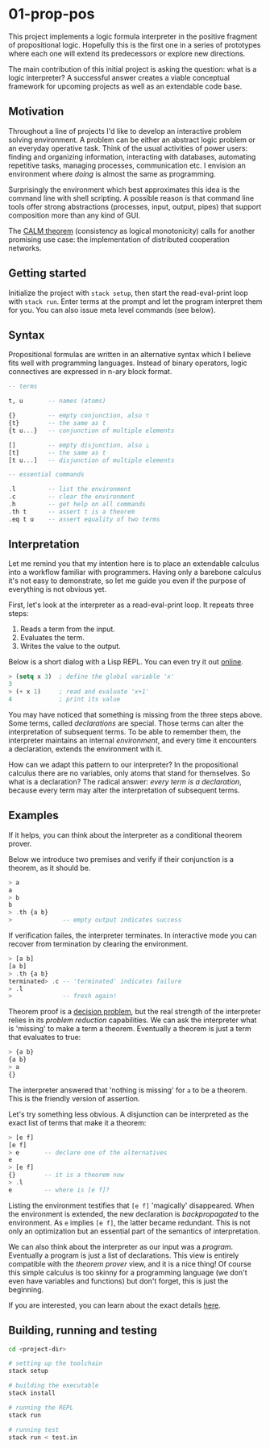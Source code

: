# 01-prop-pos

This project implements a logic formula interpreter in
the positive fragment of propositional logic.
Hopefully this is the first one in a series of prototypes where each one
will extend its predecessors or explore new directions. 

The main contribution of this initial project is asking the question:
what is a logic interpreter?
A successful answer creates a viable conceptual framework for upcoming projects
as well as an extendable code base.

## Motivation

Throughout a line of projects I'd like to develop an interactive
problem solving environment.
A problem can be either an abstract logic problem or an
everyday operative task.
Think of the usual activities of power users:
finding and organizing information, interacting with databases,
automating repetitive tasks, managing processes, communication etc.
I envision an environment where *doing* is almost the same as programming.

Surprisingly the environment which best approximates this idea is
the command line with shell scripting.
A possible reason is that command line tools offer strong abstractions
(processes, input, output, pipes)
that support composition more than any kind of GUI.

The [CALM theorem](https://rise.cs.berkeley.edu/blog/an-overview-of-the-calm-theorem/)
(consistency as logical monotonicity)
calls for another promising use case: the implementation of distributed
cooperation networks.

## Getting started

Initialize the project with `stack setup`,
then start the read-eval-print loop with `stack run`.
Enter terms at the prompt and let the program interpret them for you.
You can also issue meta level commands (see below).

## Syntax

Propositional formulas are written in an alternative syntax
which I believe fits well with programming languages.
Instead of binary operators, logic connectives are expressed in
n-ary block format.

~~~haskell
-- terms

t, u       -- names (atoms)

{}         -- empty conjunction, also ⊤
{t}        -- the same as t
{t u...}   -- conjunction of multiple elements

[]         -- empty disjunction, also ⊥
[t]        -- the same as t
[t u...]   -- disjunction of multiple elements

-- essential commands

.l         -- list the environment
.c         -- clear the environment
.h         -- get help on all commands
.th t      -- assert t is a theorem
.eq t u    -- assert equality of two terms
~~~

## Interpretation

Let me remind you that my intention here is to place an extendable calculus
into a workflow familiar with programmers.
Having only a barebone calculus it's not easy to demonstrate,
so let me guide you
even if the purpose of everything is not obvious yet.

First, let's look at the interpreter as a read-eval-print loop.
It repeats three steps:

1. Reads a term from the input.
2. Evaluates the term.
3. Writes the value to the output.

Below is a short dialog with a Lisp REPL.
You can even try it out [online](http://lisperator.net/slip/).

~~~ lisp
> (setq x 3)  ; define the global variable 'x'
3
> (+ x 1)     ; read and evaluate 'x+1'
4             ; print its value
~~~

You may have noticed that something is missing from the three steps above.
Some terms, called *declarations* are special.
Those terms can alter the interpretation of subsequent terms.
To be able to remember them, the interpreter maintains an internal
*environment*, and every time it encounters a declaration, extends the
environment with it.

How can we adapt this pattern to our interpreter?
In the propositional calculus there are no variables, only atoms that stand
for themselves. So what is a declaration?
The radical answer: *every term is a declaration*, because
every term may alter the interpretation of subsequent terms.

## Examples

If it helps, you can think about the interpreter as a
conditional theorem prover.

Below we introduce two premises and verify if their
conjunction is a theorem, as it should be.

~~~haskell
> a
a
> b
b
> .th {a b}
>              -- empty output indicates success
~~~

If verification failes, the interpreter terminates.
In interactive mode you can recover from termination by clearing
the environment.

~~~haskell
> [a b]
[a b]
> .th {a b}
terminated> .c -- 'terminated' indicates failure
> .l
>              -- fresh again!
~~~

Theorem proof is a [decision problem](https://en.wikipedia.org/wiki/Decision_problem),
but the real strength of the interpreter relies in its *problem reduction*
capabilities.
We can ask the interpreter what is 'missing' to make a term a theorem.
Eventually a theorem is just a term that evaluates to true:

~~~haskell
> {a b}
{a b}
> a
{}
~~~

The interpreter answered that 'nothing is missing' for `a` to be a theorem.
This is the friendly version of assertion.

Let's try something less obvious.
A disjunction can be interpreted as the exact list of terms that
make it a theorem:

~~~haskell
> [e f]
[e f]
> e       -- declare one of the alternatives
e
> [e f]
{}        -- it is a theorem now
> .l
e         -- where is [e f]?
~~~

Listing the environment testifies that `[e f]` 'magically' disappeared.
When the environment is extended, the new declaration is *backpropagated*
to the environment.
As `e` implies `[e f]`, the latter became redundant.
This is not only an optimization but an essential part of the semantics
of interpretation.

We can also think about the interpreter as our input was a *program*.
Eventually a program is just a list of declarations.
This view is entirely compatible with the *theorem prover* view,
and it is a nice thing!
Of course this simple calculus is too skinny for a programming language
(we don't even have variables and functions) but don't forget,
this is just the beginning.

If you are interested,
you can learn about the exact details [here](doc/interpret.md).

## Building, running and testing

~~~sh
cd <project-dir>

# setting up the toolchain
stack setup

# building the executable
stack install

# running the REPL
stack run

# running test
stack run < test.in
~~~
